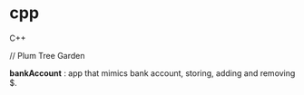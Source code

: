 # cpp
C++


// Plum Tree Garden

**bankAccount** : app that mimics bank account, storing, adding and removing $.
